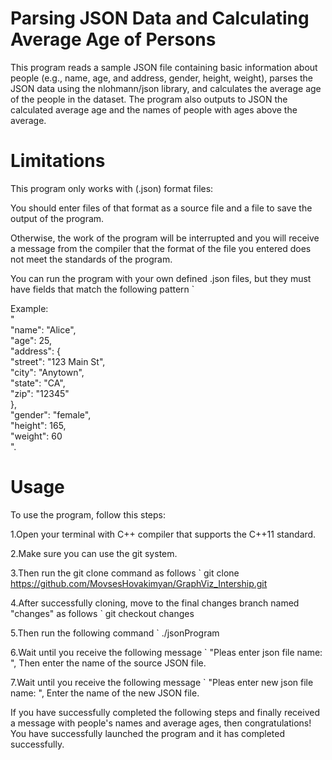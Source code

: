 # Parsing JSON Data and Calculating Average Age of Persons

This program reads a sample JSON file containing basic information about people (e.g., name, age, and address, gender, height, weight), parses the JSON data using the nlohmann/json library, and calculates the average age of the people in the dataset. The program also outputs to JSON the calculated average age and the names of people with ages above the average.

# Limitations

This program only works with (.json) format files: 

You should enter files of that format as a source file and a file to save the output of the program.

Otherwise, the work of the program will be interrupted and you will receive a message from the compiler that the format of the file you entered does not meet the standards of the program.

You can run the program with your own defined .json files, but they must have fields that match the following pattern `

Example: <br />
	" <br />
	   "name": "Alice",<br />
      	   "age": 25,<br />
           "address": {<br />
           "street": "123 Main St",<br />
           "city": "Anytown",<br />
           "state": "CA",<br />
           "zip": "12345"<br />
           },<br />
           "gender": "female",<br />
           "height": 165,<br />
           "weight": 60 <br />
	".<br />

# Usage

To use the program, follow this steps:

1.Open your terminal with C++ compiler that supports the C++11 standard.

2.Make sure you can use the git system.

3.Then run the git clone command as follows ` git clone https://github.com/MovsesHovakimyan/GraphViz_Intership.git 

4.After successfully cloning, move to the final changes branch named "changes" as follows `
  git checkout changes

5.Then run the following command `
  ./jsonProgram 

6.Wait until you receive the following message ` "Pleas enter json file name: ",
  Then enter the name of the source JSON file.

7.Wait until you receive the following message ` "Pleas enter new json file name: ", 
  Enter the name of the new JSON file.

If you have successfully completed the following steps and finally received a message with people's names and average ages, then congratulations! You have successfully launched the program and it has completed successfully.
